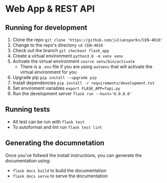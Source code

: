 # Web App & REST API

## Running for development

1. Clone the repo `git clone 'https://github.com/juliansparks/CEN-4010'`
2. Change to the repo's directory `cd CEN-4010`
3. Check out the branch `git checkout flask_app`
4. Create a virtual environment `python3.6 -m venv venv`
5. Activate the virtual environment `source venv/bin/activate`
   * There is a `.env` file if you are using `autoenv` that will
     activate the virtual environment for you
6. Upgrade pip `pip install --upgrade pip`
7. Install dependencies `pip install -r requirements/development.txt`
8. Set enviroment variables `export FLASK_APP=fapi.py`
9. Run the development server `flask run --host='0.0.0.0'`

## Running tests
* All test can be run with `flask test`
* To autoformat and lint run `flask test lint`

## Generating the documnetation

Once you've follwed the install instructions, you can generate the documentation using:
* `flask docs build` to build the documentation
* `flask docs serve` to serve the documentation

